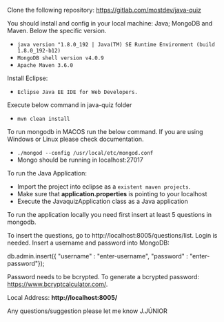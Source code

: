 Clone the following repository:
https://gitlab.com/mostdev/java-quiz

You should install and config in your local machine: Java; MongoDB and Maven. 
Below the specific version.

- `java version "1.8.0_192 | Java(TM) SE Runtime Environment (build 1.8.0_192-b12) `
- `MongoDB shell version v4.0.9`
- `Apache Maven 3.6.0`

Install Eclipse:
- `Eclipse Java EE IDE for Web Developers.`

Execute below command in java-quiz folder
- `mvn clean install`

To run mongodb in MACOS run the below command. If you are using Windows or Linux please check documentation.
-  `./mongod --config /usr/local/etc/mongod.conf`
-  Mongo should be running in localhost:27017

To run the Java Application:
- Import the project into eclipse as a `existent maven projects`.
- Make sure that **application.properties** is pointing to your localhost
- Execute the JavaquizApplication class as a Java application

To run the application locally you need first insert at least 5 questions in mongodb.

To insert the questions, go to http://localhost:8005/questions/list. Login is needed. 
Insert a username and password into MongoDB: 

db.admin.insert({
      "username" : "enter-username",
      "password" : "enter-password"});

Password needs to be bcrypted. To generate a bcrypted password: https://www.bcryptcalculator.com/. 

Local Address: **http://localhost:8005/**

Any questions/suggestion please let me know
J.JÚNIOR